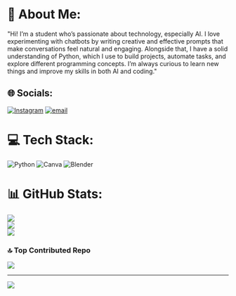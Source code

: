 # 💫 About Me:
"Hi! I’m a student who’s passionate about technology, especially AI. I love experimenting with chatbots by writing creative and effective prompts that make conversations feel natural and engaging. Alongside that, I have a solid understanding of Python, which I use to build projects, automate tasks, and explore different programming concepts. I’m always curious to learn new things and improve my skills in both AI and coding."


## 🌐 Socials:
[![Instagram](https://img.shields.io/badge/Instagram-%23E4405F.svg?logo=Instagram&logoColor=white)](https://instagram.com/advik.goyal02) [![email](https://img.shields.io/badge/Email-D14836?logo=gmail&logoColor=white)](mailto:advik.goyal02@gmail.com) 

# 💻 Tech Stack:
![Python](https://img.shields.io/badge/python-3670A0?style=for-the-badge&logo=python&logoColor=ffdd54) ![Canva](https://img.shields.io/badge/Canva-%2300C4CC.svg?style=for-the-badge&logo=Canva&logoColor=white) ![Blender](https://img.shields.io/badge/blender-%23F5792A.svg?style=for-the-badge&logo=blender&logoColor=white)
# 📊 GitHub Stats:
![](https://github-readme-stats.vercel.app/api?username=advikgoyal02&theme=dark&hide_border=false&include_all_commits=false&count_private=false)<br/>
![](https://nirzak-streak-stats.vercel.app/?user=advikgoyal02&theme=dark&hide_border=false)<br/>
![](https://github-readme-stats.vercel.app/api/top-langs/?username=advikgoyal02&theme=dark&hide_border=false&include_all_commits=false&count_private=false&layout=compact)

### 🔝 Top Contributed Repo
![](https://github-contributor-stats.vercel.app/api?username=advikgoyal02&limit=5&theme=dark&combine_all_yearly_contributions=true)

---
[![](https://visitcount.itsvg.in/api?id=advikgoyal02&icon=0&color=0)](https://visitcount.itsvg.in)

<!-- Proudly created with GPRM ( https://gprm.itsvg.in ) -->
